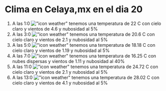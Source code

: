# Clima en Celaya,mx en el dia 20

1. A las 1:0 !["icon weather"](http://openweathermap.org/img/w/01n.png) tenemos una temperatura de 22 C con cielo claro y  vientos de 4.6 y nubosidad al 5%
1. A las 3:0 !["icon weather"](http://openweathermap.org/img/w/01n.png) tenemos una temperatura de 20.6 C con cielo claro y  vientos de 2.1 y nubosidad al 5%
1. A las 5:0 !["icon weather"](http://openweathermap.org/img/w/01n.png) tenemos una temperatura de 18.18 C con cielo claro y  vientos de 1.19 y nubosidad al 5%
1. A las 7:0 !["icon weather"](http://openweathermap.org/img/w/03n.png) tenemos una temperatura de 16.25 C con nubes dispersas y  vientos de 1.11 y nubosidad al 40%
1. A las 11:0 !["icon weather"](http://openweathermap.org/img/w/01d.png) tenemos una temperatura de 24.72 C con cielo claro y  vientos de 2.1 y nubosidad al 5%
1. A las 13:0 !["icon weather"](http://openweathermap.org/img/w/01d.png) tenemos una temperatura de 28.02 C con cielo claro y  vientos de 4.1 y nubosidad al 5%

